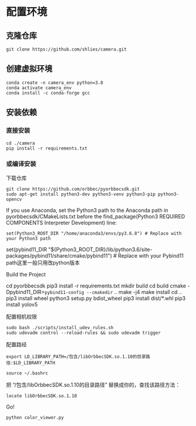 # 配置环境

## 克隆仓库
    
    git clone https://github.com/shlies/camera.git

## 创建虚拟环境

    conda create -n camera_env python=3.8
    conda activate camera_env
    conda install -c conda-forge gcc

## 安装依赖
### 直接安装

    cd ./camera
    pip install -r requirements.txt

### 或编译安装

下载仓库

    git clone https://github.com/orbbec/pyorbbecsdk.git
    sudo apt-get install python3-dev python3-venv python3-pip python3-opencv
    
If you use Anaconda, set the Python3 path to the Anaconda path in pyorbbecsdk/CMakeLists.txt before the find_package(Python3 REQUIRED COMPONENTS Interpreter Development) line:
    
    set(Python3_ROOT_DIR "/home/anaconda3/envs/py3.6.8") # Replace with your Python3 path
set(pybind11_DIR "${Python3_ROOT_DIR}/lib/python3.6/site-packages/pybind11/share/cmake/pybind11") # Replace with your Pybind11 path这里一般只用改python版本

Build the Project

   cd pyorbbecsdk
   pip3 install -r requirements.txt
    mkdir build
    cd build
    cmake -Dpybind11_DIR=`pybind11-config --cmakedir` ..
    make -j4
    make install
    cd ..
    pip3 install wheel
    python3 setup.py bdist_wheel
    pip3 install dist/*.whl
    pip3 install yolov5

配置相机权限

    sudo bash ./scripts/install_udev_rules.sh
    sudo udevadm control --reload-rules && sudo udevadm trigger

配置路经

    export LD_LIBRARY_PATH=/包含/libOrbbecSDK.so.1.10的目录路径:$LD_LIBRARY_PATH  

    source ~/.bashrc

把 “/包含/libOrbbecSDK.so.1.10的目录路径” 替换成你的，查找该路径方法：

    locate libOrbbecSDK.so.1.10


Go!

    python color_viewer.py

